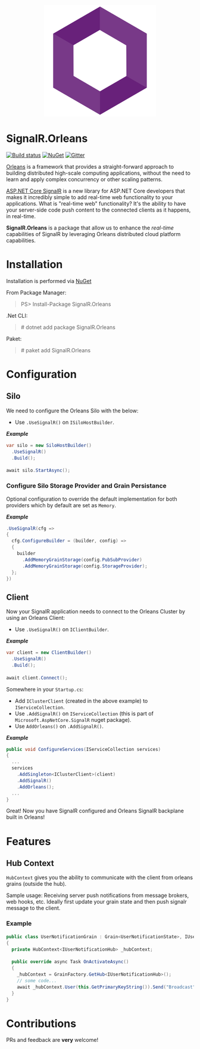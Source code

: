 <p align="center">
  <img src="https://github.com/dotnet/orleans/blob/gh-pages/assets/logo.png" alt="SignalR.Orleans" width="300px"> 
  <h1>SignalR.Orleans</h1>
</p>

[![Build status](https://dotnet-ci.visualstudio.com/DotnetCI/_apis/build/status/SignalR-Orleans-CI?branch=master)](https://dotnet-ci.visualstudio.com/DotnetCI/_build/latest?definitionId=1&branch=master)
[![NuGet](https://img.shields.io/nuget/v/SignalR.Orleans.svg?style=flat)](http://www.nuget.org/packages/SignalR.Orleans)
[![Gitter](https://badges.gitter.im/Join%20Chat.svg)](https://gitter.im/dotnet/orleans?utm_source=badge&utm_medium=badge&utm_campaign=pr-badge)

[Orleans](https://github.com/dotnet/orleans) is a framework that provides a straight-forward approach to building distributed high-scale computing applications, without the need to learn and apply complex concurrency or other scaling patterns. 

[ASP.NET Core SignalR](https://github.com/aspnet/SignalR) is a new library for ASP.NET Core developers that makes it incredibly simple to add real-time web functionality to your applications. What is "real-time web" functionality? It's the ability to have your server-side code push content to the connected clients as it happens, in real-time.

**SignalR.Orleans** is a package that allow us to enhance the _real-time_ capabilities of SignalR by leveraging Orleans distributed cloud platform capabilities.


# Installation

Installation is performed via [NuGet](https://www.nuget.org/packages/SignalR.Orleans/)

From Package Manager:

> PS> Install-Package SignalR.Orleans

.Net CLI:

> \# dotnet add package SignalR.Orleans

Paket:

> \# paket add SignalR.Orleans

# Configuration

## Silo
We need to configure the Orleans Silo with the below:
* Use `.UseSignalR()` on `ISiloHostBuilder`.

***Example***
```cs
var silo = new SiloHostBuilder()
  .UseSignalR()
  .Build();

await silo.StartAsync();
```

### Configure Silo Storage Provider and Grain Persistance
Optional configuration to override the default implementation for both providers which by default are set as `Memory`.

***Example***
```cs
.UseSignalR(cfg =>
{
  cfg.ConfigureBuilder = (builder, config) =>
  {
    builder
      .AddMemoryGrainStorage(config.PubSubProvider)
      .AddMemoryGrainStorage(config.StorageProvider);
  };
})
```

## Client
Now your SignalR application needs to connect to the Orleans Cluster by using an Orleans Client:
* Use `.UseSignalR()` on `IClientBuilder`.

***Example***
```cs
var client = new ClientBuilder()
  .UseSignalR()
  .Build();

await client.Connect();
```

Somewhere in your `Startup.cs`:
* Add `IClusterClient` (created in the above example) to `IServiceCollection`.
* Use `.AddSignalR()` on `IServiceCollection` (this is part of `Microsoft.AspNetCore.SignalR` nuget package).
* Use `AddOrleans()` on `.AddSignalR()`.

***Example***
```cs
public void ConfigureServices(IServiceCollection services)
{
  ...
  services
    .AddSingleton<IClusterClient>(client)
    .AddSignalR()
    .AddOrleans();
  ...
}
```
Great! Now you have SignalR configured and Orleans SignalR backplane built in Orleans!

# Features
## Hub Context
`HubContext` gives you the ability to communicate with the client from orleans grains (outside the hub).

Sample usage: Receiving server push notifications from message brokers, web hooks, etc. Ideally first update your grain state and then push signalr message to the client.

### Example
```cs
public class UserNotificationGrain : Grain<UserNotificationState>, IUserNotificationGrain
{
  private HubContext<IUserNotificationHub> _hubContext;

  public override async Task OnActivateAsync()
  {
    _hubContext = GrainFactory.GetHub<IUserNotificationHub>();
    // some code...
    await _hubContext.User(this.GetPrimaryKeyString()).Send("Broadcast", State.UserNotification);
  }
}
```

# Contributions
PRs and feedback are **very** welcome!
